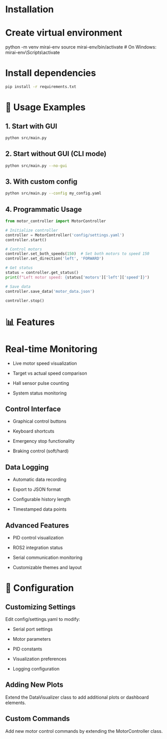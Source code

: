 # Installation
# Create virtual environment
python -m venv mirai-env
source mirai-env/bin/activate  # On Windows: mirai-env\Scripts\activate

# Install dependencies
```bash
pip install -r requirements.txt
```
# 🚀 Usage Examples
## 1. Start with GUI
```bash
python src/main.py
```
## 2. Start without GUI (CLI mode)
``` bash
python src/main.py --no-gui
```
## 3. With custom config
```bash
python src/main.py --config my_config.yaml
```
## 4. Programmatic Usage
``` python
from motor_controller import MotorController

# Initialize controller
controller = MotorController('config/settings.yaml')
controller.start()

# Control motors
controller.set_both_speeds(150)  # Set both motors to speed 150
controller.set_direction('left', 'FORWARD')

# Get status
status = controller.get_status()
print(f"Left motor speed: {status['motors']['left']['speed']}")

# Save data
controller.save_data('motor_data.json')

controller.stop()
```
# 📊 Features
# Real-time Monitoring
- Live motor speed visualization

- Target vs actual speed comparison

- Hall sensor pulse counting

- System status monitoring

## Control Interface
- Graphical control buttons

- Keyboard shortcuts

- Emergency stop functionality

- Braking control (soft/hard)

## Data Logging
- Automatic data recording

- Export to JSON format

- Configurable history length

- Timestamped data points

## Advanced Features
- PID control visualization

- ROS2 integration status

- Serial communication monitoring

- Customizable themes and layout

# 🔧 Configuration
## Customizing Settings
Edit config/settings.yaml to modify:

- Serial port settings

- Motor parameters

- PID constants

- Visualization preferences

- Logging configuration

## Adding New Plots
Extend the DataVisualizer class to add additional plots or dashboard elements.

## Custom Commands
Add new motor control commands by extending the MotorController class.
